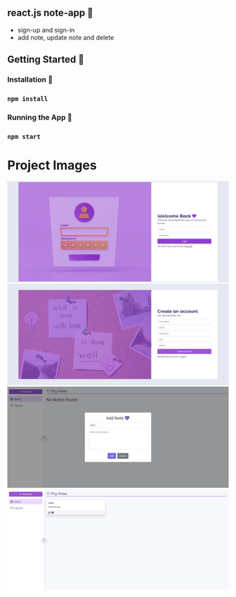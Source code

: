 ## react.js note-app 🌟

- sign-up and sign-in 
- add note, update note and delete

## Getting Started 🚀

### Installation 🔧

### `npm install`

### Running the App 🏃

### `npm start`

# Project Images

![alt text](https://github.com/aliahmed200/note-app/blob/my-new-branch/dist/Assets/screencapture-localhost-3001-login-2024-05-07-12_40_52.png?raw=true)
![alt text](https://github.com/aliahmed200/note-app/blob/my-new-branch/dist/Assets/screencapture-localhost-3001-signup-2024-05-07-12_41_10.png?raw=true)
![alt text](https://github.com/aliahmed200/note-app/blob/my-new-branch/dist/Assets/screencapture-localhost-3001-2024-05-07-12_41_52.png?raw=true)
![alt text](https://github.com/aliahmed200/note-app/blob/my-new-branch/dist/Assets/screencapture-localhost-3001-2024-05-07-12_42_40.png?raw=true)

